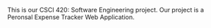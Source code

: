 This is our CSCI 420: Software Engineering project. Our project is a Peronsal Expense Tracker Web Application.
